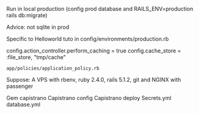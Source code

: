 
Run in local production (config prod database and RAILS_ENV=production rails db:migrate)

Advice: not sqlite in prod

Specific to Helloworld tuto
in config/environments/production.rb

  config.action_controller.perform_caching = true
  config.cache_store = :file_store, "tmp/cache"


`app/policies/application_policy.rb`


Suppose: A VPS with rbenv, ruby 2.4.0, rails 5.1.2, git and NGINX with passenger

Gem capistrano
Capistrano config 
Capistrano deploy
Secrets.yml database.yml





